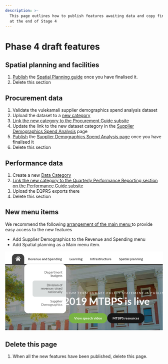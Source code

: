 ```yaml
---
description: >-
  This page outlines how to publish features awaiting data and copy finalisation
  at the end of Stage 4
---
```


# Phase 4 draft features

## Spatial planning and facilities

1. [Publish](../operations-actions/content-management-system-cms.md) the [Spatial Planning guide](https://vulekamali.gov.za/cms/pages/13/edit/) once you have finalised it.
2. Delete this section

## Procurement data

1. Validate the vulekamali supplier demographics spend analysis dataset
2. Upload the dataset to a [new category](../operations-actions/adding-modifying-information-on-the-site/adding-a-new-dataset-category.md)
3. [Link the new category to the Procurement Guide subsite](../operations-actions/adding-modifying-information-on-the-site/linking-a-dataset-category-to-a-guide.md)
4. Update the link to the new dataset category in the [Supplier Demographics Spend Analysis](https://vulekamali.gov.za/cms/pages/14/edit/) page
5. [Publish](../operations-actions/content-management-system-cms.md) the [Supplier Demographics Spend Analysis page](https://vulekamali.gov.za/cms/pages/14/edit/) once you have finalised it
6. Delete this section

## Performance data

1. Create a new [Data Category](../operations-actions/adding-modifying-information-on-the-site/adding-a-new-dataset-category.md)
2. [Link the new category to the Quarterly Performance Reporting section on the Performance Guide subsite](../operations-actions/adding-modifying-information-on-the-site/linking-a-dataset-category-to-a-guide.md)
3. Upload the EQPRS exports there
4. Delete this section

## New menu items

We recommend the following [arrangement of the main menu ](../operations-actions/adding-modifying-information-on-the-site/editing-the-menu-items.md)to provide easy access to the new features

* Add Supplier Demographics to the Revenue and Spending menu
* Add Spatial planning as a Main menu item.

![](../.gitbook/assets/screenshot_2020-03-27_17-30-54.png)

## Delete this page

1. When all the new features have been published, delete this page.



